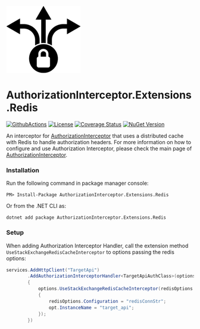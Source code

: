 ![AuthorizationInterceptor Icon](./resources/icon.png)

# AuthorizationInterceptor.Extensions.Redis
[![GithubActions](https://github.com/Adolfok3/AuthorizationInterceptor.Extensions.Redis/actions/workflows/main.yml/badge.svg)](https://github.com/Adolfok3/AuthorizationInterceptor.Extensions.Redis/actions)
[![License](https://img.shields.io/badge/license-MIT-green)](./LICENSE)
[![Coverage Status](https://coveralls.io/repos/github/Adolfok3/AuthorizationInterceptor.Extensions.Redis/badge.svg?branch=main)](https://coveralls.io/github/Adolfok3/AuthorizationInterceptor.Extensions.Redis?branch=main)
[![NuGet Version](https://img.shields.io/nuget/vpre/AuthorizationInterceptor.Extensions.Redis)](https://www.nuget.org/packages/AuthorizationInterceptor.Extensions.Redis)

An interceptor for [AuthorizationInterceptor](https://github.com/Adolfok3/AuthorizationInterceptor) that uses a distributed cache with Redis to handle authorization headers. For more information on how to configure and use Authorization Interceptor, please check the main page of [AuthorizationInterceptor](https://github.com/Adolfok3/AuthorizationInterceptor).

### Installation
Run the following command in package manager console:
```
PM> Install-Package AuthorizationInterceptor.Extensions.Redis
```

Or from the .NET CLI as:
```
dotnet add package AuthorizationInterceptor.Extensions.Redis
```

### Setup
When adding Authorization Interceptor Handler, call the extension method `UseStackExchangeRedisCacheInterceptor` to options passing the redis options:
```csharp
services.AddHttpClient("TargetApi")
        .AddAuthorizationInterceptorHandler<TargetApiAuthClass>(options =>
		{
			options.UseStackExchangeRedisCacheInterceptor(redisOptions => 
			{
				redisOptions.Configuration = "redisConnStr";
				opt.InstanceName = "target_api";
			});
		})
```